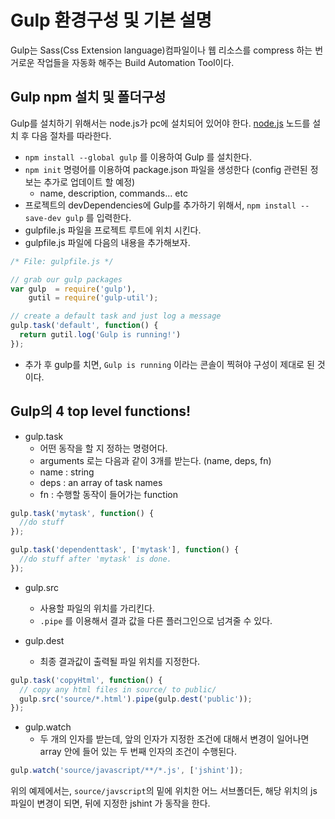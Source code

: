 # Gulp 환경구성 및 기본 설명
Gulp는 Sass(Css Extension language)컴파일이나 웹 리소스를 compress 하는 번거로운 작업들을 자동화 해주는 Build Automation Tool이다.

## Gulp npm 설치 및 폴더구성
Gulp를 설치하기 위해서는 node.js가 pc에 설치되어 있어야 한다. [node.js](https://nodejs.org/en/)
노드를 설치 후 다음 절차를 따라한다.
- `npm install --global gulp` 를 이용하여 Gulp 를 설치한다.
- `npm init` 명령어를 이용하여 package.json 파일을 생성한다 (config 관련된 정보는 추가로 업데이트 할 예정)
    + name, description, commands... etc
- 프로젝트의 devDependencies에 Gulp를 추가하기 위해서, `npm install --save-dev gulp` 를 입력한다.
- gulpfile.js 파일을 프로젝트 루트에 위치 시킨다.
- gulpfile.js 파일에 다음의 내용을 추가해보자.

``` javascript
/* File: gulpfile.js */

// grab our gulp packages
var gulp  = require('gulp'),
    gutil = require('gulp-util');

// create a default task and just log a message
gulp.task('default', function() {
  return gutil.log('Gulp is running!')
});
```
- 추가 후 gulp를 치면, `Gulp is running` 이라는 콘솔이 찍혀야 구성이 제대로 된 것 이다.

## Gulp의 4 top level functions!
- gulp.task
    + 어떤 동작을 할 지 정하는 명령어다.
    + arguments 로는 다음과 같이 3개를 받는다. (name, deps, fn)
    + name : string
    + deps : an array of task names
    + fn : 수행할 동작이 들어가는 function
``` javascript
gulp.task('mytask', function() {
  //do stuff
});

gulp.task('dependenttask', ['mytask'], function() {
  //do stuff after 'mytask' is done.
});
```

- gulp.src
    + 사용할 파일의 위치를 가리킨다.
    + `.pipe` 를 이용해서 결과 값을 다른 플러그인으로 넘겨줄 수 있다.

- gulp.dest
    + 최종 결과값이 출력될 파일 위치를 지정한다.
``` javascript
gulp.task('copyHtml', function() {
  // copy any html files in source/ to public/
  gulp.src('source/*.html').pipe(gulp.dest('public'));
});
```

- gulp.watch
    + 두 개의 인자를 받는데, 앞의 인자가 지정한 조건에 대해서 변경이 일어나면 array 안에 들어 있는 두 번째 인자의 조건이 수행된다.
```javascript
gulp.watch('source/javascript/**/*.js', ['jshint']);
```
위의 예제에서는, `source/javscript`의 밑에 위치한 어느 서브폴더든, 해당 위치의 js 파일이 변경이 되면, 뒤에 지정한 jshint 가 동작을 한다.
